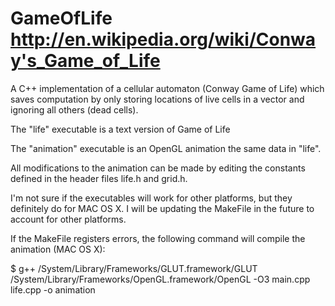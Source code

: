 GameOfLife
http://en.wikipedia.org/wiki/Conway's_Game_of_Life
=================


A C++ implementation of a cellular automaton (Conway Game of Life) which saves computation by only storing locations of live cells in a vector and ignoring all others (dead cells).

The "life" executable is a text version of Game of Life

The "animation" executable is an OpenGL animation the same data in "life".

All modifications to the animation can be made by editing the constants defined in the header files life.h and grid.h.

I'm not sure if the executables will work for other platforms, but they definitely do for MAC OS X. I will be updating the MakeFile in the future to account for other platforms.

If the MakeFile registers errors, the following command will compile the animation (MAC OS X):

$ g++ /System/Library/Frameworks/GLUT.framework/GLUT /System/Library/Frameworks/OpenGL.framework/OpenGL -O3 main.cpp life.cpp -o animation
